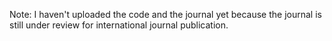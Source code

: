 Note: I haven't uploaded the code and the journal yet because the journal is still under review for international journal publication.